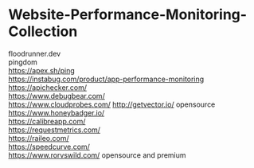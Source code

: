 # Website-Performance-Monitoring-Collection
floodrunner.dev  
pingdom  
https://apex.sh/ping  
https://instabug.com/product/app-performance-monitoring  
https://apichecker.com/  
https://www.debugbear.com/  
https://www.cloudprobes.com/
http://getvector.io/ opensource  
https://www.honeybadger.io/  
https://calibreapp.com/  
https://requestmetrics.com/   
https://raileo.com/  
https://speedcurve.com/  
https://www.rorvswild.com/  opensource and premium
